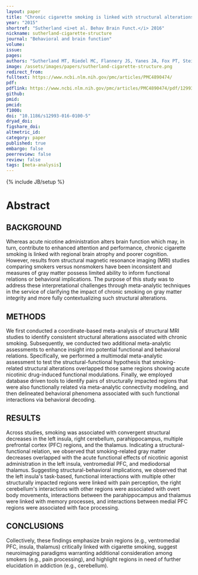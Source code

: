 ```yaml
---
layout: paper
title: "Chronic cigarette smoking is linked with structural alterations in brain regions showing acute nicotinic drug-induced functional modulations."
year: "2015"
shortref: "Sutherland <i>et al. Behav Brain Funct.</i> 2016"
nickname: sutherland-cigarette-structure
journal: "Behavioral and brain function"
volume:
issue:
pages:
authors: "Sutherland MT, Riedel MC, Flannery JS, Yanes JA, Fox PT, Stein EA, Laird AR"
image: /assets/images/papers/sutherland-cigarette-structure.png
redirect_from:
fulltext: https://www.ncbi.nlm.nih.gov/pmc/articles/PMC4890474/
pdf:
pdflink: https://www.ncbi.nlm.nih.gov/pmc/articles/PMC4890474/pdf/12993_2016_Article_100.pdf
github:
pmid:
pmcid:
f1000:
doi: "10.1186/s12993-016-0100-5"
dryad_doi:
figshare_doi:
altmetric_id:
category: paper
published: true
embargo: false
peerreview: false
review: false
tags: [meta-analysis]
---
```

{% include JB/setup %}

# Abstract

## BACKGROUND
Whereas acute nicotine administration alters brain function which may, in turn, contribute to enhanced attention and performance, chronic cigarette smoking is linked with regional brain atrophy and poorer cognition. However, results from structural magnetic resonance imaging (MRI) studies comparing smokers versus nonsmokers have been inconsistent and measures of gray matter possess limited ability to inform functional relations or behavioral implications. The purpose of this study was to address these interpretational challenges through meta-analytic techniques in the service of clarifying the impact of chronic smoking on gray matter integrity and more fully contextualizing such structural alterations.

## METHODS
We first conducted a coordinate-based meta-analysis of structural MRI studies to identify consistent structural alterations associated with chronic smoking. Subsequently, we conducted two additional meta-analytic assessments to enhance insight into potential functional and behavioral relations. Specifically, we performed a multimodal meta-analytic assessment to test the structural-functional hypothesis that smoking-related structural alterations overlapped those same regions showing acute nicotinic drug-induced functional modulations. Finally, we employed database driven tools to identify pairs of structurally impacted regions that were also functionally related via meta-analytic connectivity modeling, and then delineated behavioral phenomena associated with such functional interactions via behavioral decoding.

## RESULTS
Across studies, smoking was associated with convergent structural decreases in the left insula, right cerebellum, parahippocampus, multiple prefrontal cortex (PFC) regions, and the thalamus. Indicating a structural-functional relation, we observed that smoking-related gray matter decreases overlapped with the acute functional effects of nicotinic agonist administration in the left insula, ventromedial PFC, and mediodorsal thalamus. Suggesting structural-behavioral implications, we observed that the left insula's task-based, functional interactions with multiple other structurally impacted regions were linked with pain perception, the right cerebellum's interactions with other regions were associated with overt body movements, interactions between the parahippocampus and thalamus were linked with memory processes, and interactions between medial PFC regions were associated with face processing.

## CONCLUSIONS
Collectively, these findings emphasize brain regions (e.g., ventromedial PFC, insula, thalamus) critically linked with cigarette smoking, suggest neuroimaging paradigms warranting additional consideration among smokers (e.g., pain processing), and highlight regions in need of further elucidation in addiction (e.g., cerebellum).
